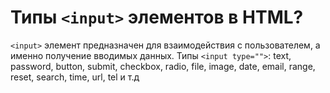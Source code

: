 # Типы `<input>` элементов в HTML?

`<input>` элемент предназначен для взаимодействия с пользователем, а именно получение вводимых данных.
Типы `<input type="">`: text, password, button, submit, checkbox, radio, file, image, date, email, range, reset, search, time, url, tel и т.д